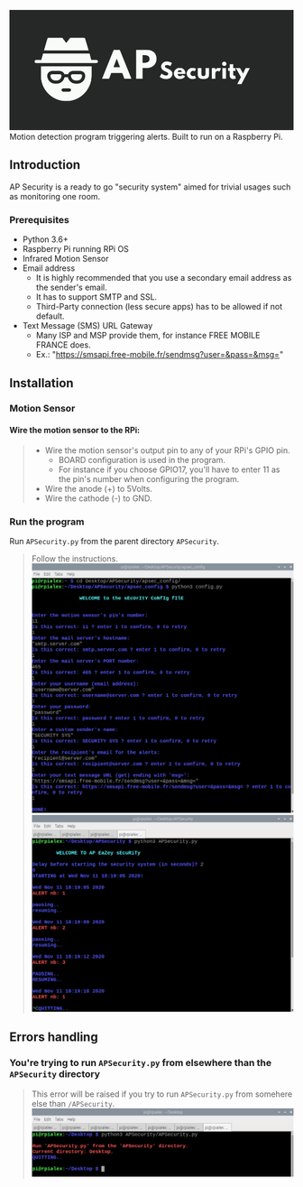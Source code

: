 ![Logo](/misc/logo.png)
Motion detection program triggering alerts. Built to run on a Raspberry Pi.

## Introduction
AP Security is a ready to go "security system" aimed for trivial usages such as monitoring one room.

### Prerequisites
- Python 3.6+
- Raspberry Pi running RPi OS
- Infrared Motion Sensor
- Email address
    - It is highly recommended that you use a secondary email address as the sender's email.
    - It has to support SMTP and SSL.
    - Third-Party connection (less secure apps) has to be allowed if not default.
- Text Message (SMS) URL Gateway
    - Many ISP and MSP provide them, for instance FREE MOBILE FRANCE does.
    - Ex.: "https://smsapi.free-mobile.fr/sendmsg?user=&pass=&msg="

## Installation
### Motion Sensor
#### Wire the motion sensor to the RPi:
> - Wire the motion sensor's output pin to any of your RPi's GPIO pin.
>   - BOARD configuration is used in the program.
>   - For instance if you choose GPIO17, you'll have to enter 11 as the pin's number when configuring the program.
> - Wire the anode (+) to 5Volts.
> - Wire the cathode (-) to GND.

### Run the program
Run `APSecurity.py` from the parent directory `APSecurity`.
> Follow the instructions.
> ![APSecurity Config](/misc/apsec_config.png)
> ![APSecurity](/misc/apsec_run.png)

## Errors handling
### You're trying to run `APSecurity.py` from elsewhere than the `APSecurity` directory
> This error will be raised if you try to run `APSecurity.py` from somehere else than `/APSecurity`.
> ![APSecurity wrong dir config](/misc/err_dir_apsec.png)
